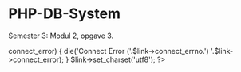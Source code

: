 # PHP-DB-System
Semester 3: Modul 2, opgave 3.

<?php
const DB_HOST = 'localhost';
const DB_USER = 'root';
const DB_PASS = '';
const DB_NAME = 'client_project';
$link = new mysqli(DB_HOST, DB_USER, DB_PASS, DB_NAME);
if ($link->connect_error) { 
   die('Connect Error ('.$link->connect_errno.') '.$link->connect_error);
}
$link->set_charset('utf8'); 
?>
